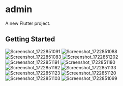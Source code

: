 # admin

A new Flutter project.

## Getting Started


 ![Screenshot_1722851091](https://github.com/user-attachments/assets/b44614b0-e7ee-47c1-9318-7d0a288b5440)
![Screenshot_1722851088](https://github.com/user-attachments/assets/d3b280c2-1cbe-470f-8e3c-59843b2c277c)
![Screenshot_1722851083](https://github.com/user-attachments/assets/6f1da402-b0ed-4d2d-b093-fc6d41b72068)
![Screenshot_1722851202](https://github.com/user-attachments/assets/eff2f591-75f9-4b0c-b09f-2987f3e5d0ad)
![Screenshot_1722851191](https://github.com/user-attachments/assets/4ba9cab1-81fe-4ad5-af2a-765fef9f03ce)
![Screenshot_1722851180](https://github.com/user-attachments/assets/c89e96a9-f937-43e8-b997-08e5e3109f79)
![Screenshot_1722851162](https://github.com/user-attachments/assets/3ad5a4fd-fc2b-4439-b098-463c840f144b)
![Screenshot_1722851133](https://github.com/user-attachments/assets/62e04d62-13ca-4c8d-b8c1-7f0046a1bb46)
![Screenshot_1722851123](https://github.com/user-attachments/assets/674eee1d-b98f-48fe-b2a9-68ff58e67afb)
![Screenshot_1722851120](https://github.com/user-attachments/assets/ea041a56-9415-4f8a-bc42-b272cdcf9dd8)
![Screenshot_1722851103](https://github.com/user-attachments/assets/b5c9b66f-0ed1-476f-a618-8ad76bdfef4e)
![Screenshot_1722851099](https://github.com/user-attachments/assets/978f2562-1b2e-402b-b9dd-00163f40e18d)
